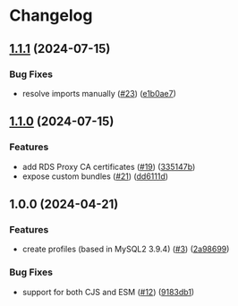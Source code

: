 # Changelog

## [1.1.1](https://github.com/mysqljs/aws-ssl-profiles/compare/v1.1.0...v1.1.1) (2024-07-15)


### Bug Fixes

* resolve imports manually ([#23](https://github.com/mysqljs/aws-ssl-profiles/issues/23)) ([e1b0ae7](https://github.com/mysqljs/aws-ssl-profiles/commit/e1b0ae778f991ba325fbe834f5102c611045ec18))

## [1.1.0](https://github.com/mysqljs/aws-ssl-profiles/compare/v1.0.0...v1.1.0) (2024-07-15)


### Features

* add RDS Proxy CA certificates ([#19](https://github.com/mysqljs/aws-ssl-profiles/issues/19)) ([335147b](https://github.com/mysqljs/aws-ssl-profiles/commit/335147bfaa6829910f728958a754c0aa1957b0ff))
* expose custom bundles ([#21](https://github.com/mysqljs/aws-ssl-profiles/issues/21)) ([dd6111d](https://github.com/mysqljs/aws-ssl-profiles/commit/dd6111d7b7fc33e7ab4e145a1c99aa4c90bbe86c))

## 1.0.0 (2024-04-21)


### Features

* create profiles (based in MySQL2 3.9.4) ([#3](https://github.com/mysqljs/aws-ssl-profiles/issues/3)) ([2a98699](https://github.com/mysqljs/aws-ssl-profiles/commit/2a986994cd4066ce083f6d41d21b48b22d10477a))


### Bug Fixes

* support for both CJS and ESM ([#12](https://github.com/mysqljs/aws-ssl-profiles/issues/12)) ([9183db1](https://github.com/mysqljs/aws-ssl-profiles/commit/9183db1b88c228b83d992783bfe28b315a393ccf))
